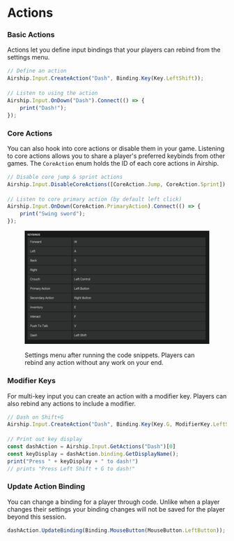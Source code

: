 # Actions

### Basic Actions

Actions let you define input bindings that your players can rebind from the settings menu.

```typescript
// Define an action
Airship.Input.CreateAction("Dash", Binding.Key(Key.LeftShift));

// Listen to using the action
Airship.Input.OnDown("Dash").Connect(() => {
    print("Dash!");
});
```

### Core Actions

You can also hook into core actions or disable them in your game. Listening to core actions allows you to share a player's preferred keybinds from other games. The `CoreAction` enum holds the ID of each core actions in Airship.

```typescript
// Disable core jump & sprint actions
Airship.Input.DisableCoreActions([CoreAction.Jump, CoreAction.Sprint]);

// Listen to core primary action (by default left click)
Airship.Input.OnDown(CoreAction.PrimaryAction).Connect(() => {
    print("Swing sword");
});
```

<figure><img src="../../.gitbook/assets/Screenshot 2024-09-13 at 2.02.00 PM.png" alt=""><figcaption><p>Settings menu after running the code snippets. Players can rebind any action without any work on your end.</p></figcaption></figure>

### Modifier Keys

For multi-key input you can create an action with a modifier key. Players can also rebind any actions to include a modifier.

```typescript
// Dash on Shift+G
Airship.Input.CreateAction("Dash", Binding.Key(Key.G, ModifierKey.LeftShift));

// Print out key display
const dashAction = Airship.Input.GetActions("Dash")[0]
const keyDisplay = dashAction.binding.GetDisplayName();
print("Press " + keyDisplay + " to dash!")
// prints "Press Left Shift + G to dash!"
```

### Update Action Binding

You can change a binding for a player through code. Unlike when a player changes their settings your binding changes will not be saved for the player beyond this session.

```typescript
dashAction.UpdateBinding(Binding.MouseButton(MouseButton.LeftButton));
```
